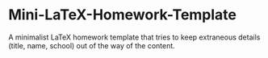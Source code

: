 # Mini-LaTeX-Homework-Template
A minimalist LaTeX homework template that tries to keep extraneous details (title, name, school) out of the way of the content.
